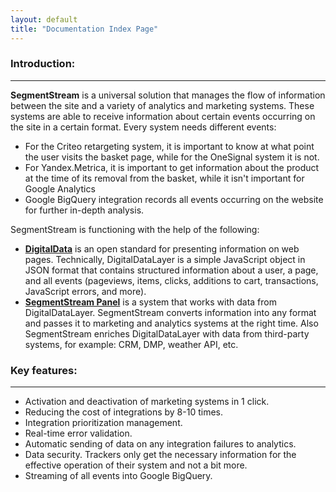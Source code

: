 ```yaml
---
layout: default
title: "Documentation Index Page"
---
```


### Introduction:
------
**SegmentStream** is a universal solution that manages the flow of information between the site and a variety of analytics and marketing systems. These systems are able to receive information about certain events occurring on the site in a certain format. Every system needs different events:
- For the Criteo retargeting system, it is important to know at what point the user visits the basket page, while for the OneSignal system it is not.
- For Yandex.Metrica, it is important to get information about the product at the time of its removal from the basket, while it isn't important for Google Analytics
- Google BigQuery integration records all events occurring on the website for further in-depth analysis.

SegmentStream is functioning with the help of the following:
- **[DigitalData](/javascript-sdk/digitaldata)** is an open standard for presenting information on web pages. Technically, DigitalDataLayer is a simple JavaScript object in JSON format that contains structured information about a user, a page, and all events (pageviews, items, clicks, additions to cart, transactions, JavaScript errors, and more).
- **[SegmentStream Panel](/javascript-sdk/quickstart)** is a system that works with data from DigitalDataLayer. SegmentStream converts information into any format and passes it to marketing and analytics systems at the right time. Also SegmentStream enriches DigitalDataLayer with data from third-party systems, for example: CRM, DMP, weather API, etc.

### Key features:
------
- Activation and deactivation of marketing systems in 1 click.
- Reducing the cost of integrations by 8-10 times.
- Integration prioritization management.
- Real-time error validation.
- Automatic sending of data on any integration failures to analytics.
- Data security. Trackers only get the necessary information for the effective operation of their system and not a bit more.
- Streaming of all events into Google BigQuery.
